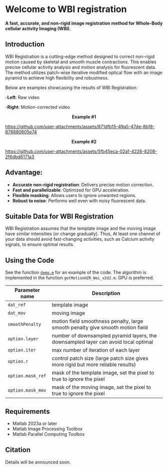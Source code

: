 # Welcome to WBI registration
**A fast, accurate, and non-rigid image registration method for Whole-Body cellular activity Imaging (WBI).**

## Introduction
WBI Registration is a cutting-edge method designed to correct non-rigid motion caused by skeletal and smooth muscle contractions. This enables precise cellular activity analysis and motion analysis for fluorescent data. The method utilizes patch-wise iterative modified optical flow with an image pyramid to achieve high flexibility and robustness.


Below are examples showcasing the results of WBI Registration:

-**Left**: Raw video

-**Right**: Motion-corrected video

<p align="center">
  <b>
    Example #1
  </b>
</p>

https://github.com/user-attachments/assets/871dfb15-49a5-47de-8b18-878880605e74

<p align="center">
  <b>
    Example #2
  </b>
</p>


https://github.com/user-attachments/assets/5fb45eca-02a1-4226-8208-2f6dbd6171a3


## Advantage:
- **Accurate non-rigid registration**: Delivers precise motion correction.
- **Fast and parallelizable**: Optimized for GPU acceleration.
- **Flexible masking**: Allows users to ignore unwanted regions.
- **Robust to noise**: Performs well even with noisy fluorescent data.

## Suitable Data for WBI Registration
WBI Registration assumes that the template image and the moving image have similar intensities (or change gradually). Thus, At least one channel of your data should avoid fast-changing activities, such as Calcium activity signals, to ensure optimal results.

## Using the Code
See the function [```demo.m```](https://github.com/Weizheng96/WholeFishAnalyss/blob/main/demo.m) for an example of the code. The algorithm is implemented in the function ```getMotionHZR_Wei_v2d2.m```. GPU is preferred.

| Parameter name | Description |
|----------------|-------------|
| ```dat_ref``` | template image |
| ```dat_mov``` | moving image |
| ```smoothPenalty``` | motion field smoothness penalty, large smooth penalty give smooth motion field |
| ```option.layer``` | number of downsampled pyramid layers, the downsampled layer can avoid local optimal |
| ```option.iter``` | max number of iteration of each layer |
| ```option.r``` | control patch size (large patch size gives more rigid but more reliable results) |
| ```option.mask_ref``` | mask of the template image, set the pixel to true to ignore the pixel |
| ```option.mask_mov``` | mask of the moving image, set the pixel to true to ignore the pixel |


## Requirements
- Matlab 2023a or later
- Matlab Image Processing Toolbox
- Matlab Parallel Computing Toolbox

## Citation
Details will be announced soon.
